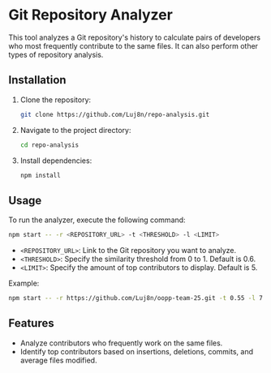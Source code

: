 # Git Repository Analyzer

This tool analyzes a Git repository's history to calculate pairs of developers who most frequently contribute to the same files. It can also perform other types of repository analysis.

## Installation

1. Clone the repository:

   ```bash
   git clone https://github.com/Luj8n/repo-analysis.git
   ```

2. Navigate to the project directory:

   ```bash
   cd repo-analysis
   ```

3. Install dependencies:

   ```bash
   npm install
   ```

## Usage

To run the analyzer, execute the following command:

```bash
npm start -- -r <REPOSITORY_URL> -t <THRESHOLD> -l <LIMIT>
```

- `<REPOSITORY_URL>`: Link to the Git repository you want to analyze.
- `<THRESHOLD>`: Specify the similarity threshold from 0 to 1. Default is 0.6.
- `<LIMIT>`: Specify the amount of top contributors to display. Default is 5.

Example:

```bash
npm start -- -r https://github.com/Luj8n/oopp-team-25.git -t 0.55 -l 7
```

## Features

- Analyze contributors who frequently work on the same files.
- Identify top contributors based on insertions, deletions, commits, and average files modified.
